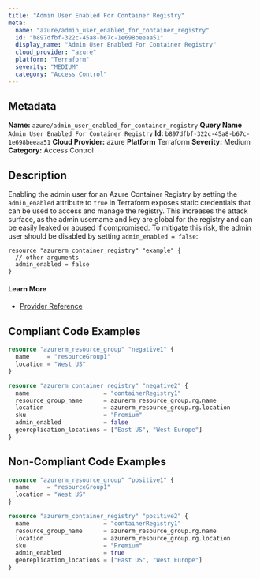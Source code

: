 ```yaml
---
title: "Admin User Enabled For Container Registry"
meta:
  name: "azure/admin_user_enabled_for_container_registry"
  id: "b897dfbf-322c-45a8-b67c-1e698beeaa51"
  display_name: "Admin User Enabled For Container Registry"
  cloud_provider: "azure"
  platform: "Terraform"
  severity: "MEDIUM"
  category: "Access Control"
---
```

## Metadata
**Name:** `azure/admin_user_enabled_for_container_registry`
**Query Name** `Admin User Enabled For Container Registry`
**Id:** `b897dfbf-322c-45a8-b67c-1e698beeaa51`
**Cloud Provider:** azure
**Platform** Terraform
**Severity:** Medium
**Category:** Access Control
## Description
Enabling the admin user for an Azure Container Registry by setting the `admin_enabled` attribute to `true` in Terraform exposes static credentials that can be used to access and manage the registry. This increases the attack surface, as the admin username and key are global for the registry and can be easily leaked or abused if compromised. To mitigate this risk, the admin user should be disabled by setting `admin_enabled = false`:

```
resource "azurerm_container_registry" "example" {
  // other arguments
  admin_enabled = false
}
```

#### Learn More

 - [Provider Reference](https://www.terraform.io/docs/providers/azurerm/r/container_registry.html)


## Compliant Code Examples
```terraform
resource "azurerm_resource_group" "negative1" {
  name     = "resourceGroup1"
  location = "West US"
}

resource "azurerm_container_registry" "negative2" {
  name                     = "containerRegistry1"
  resource_group_name      = azurerm_resource_group.rg.name
  location                 = azurerm_resource_group.rg.location
  sku                      = "Premium"
  admin_enabled            = false
  georeplication_locations = ["East US", "West Europe"]
}
```
## Non-Compliant Code Examples
```terraform
resource "azurerm_resource_group" "positive1" {
  name     = "resourceGroup1"
  location = "West US"
}

resource "azurerm_container_registry" "positive2" {
  name                     = "containerRegistry1"
  resource_group_name      = azurerm_resource_group.rg.name
  location                 = azurerm_resource_group.rg.location
  sku                      = "Premium"
  admin_enabled            = true
  georeplication_locations = ["East US", "West Europe"]
}
```